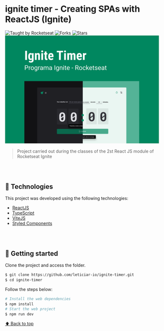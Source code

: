 # ignite timer - Creating SPAs with ReactJS (Ignite)

<div>
  <img src="https://img.shields.io/static/v1?label=Taught%20by&message=Rocketseat&color=white&labelColor=00875F" alt="Taught by Rocketseat">
  <img src="https://img.shields.io/github/forks/leticiar-io/ignite-timer?label=forks&message=MIT&color=white&labelColor=00875F" alt="Forks">
  <img src="https://img.shields.io/github/stars/leticiar-io/ignite-timer?label=stars&message=MIT&color=white&labelColor=00875F" alt="Stars">
</div>
<img id="ignite-timer" src="./.github/cover.svg" alt="ignite timer cover">

> Project carried out during the classes of the 2st React JS module of Rocketseat Ignite

<br></br>

## 🧪 Technologies

This project was developed using the following technologies:

- [ReactJS](https://reactjs.org/)
- [TypeScript](https://www.typescriptlang.org/)
- [ViteJS](https://vitejs.dev/)
- [Styled Components](https://styled-components.com/)

<br></br>

## 🚀 Getting started

Clone the project and access the folder.

```bash
$ git clone https://github.com/leticiar-io/ignite-timer.git
$ cd ignite-timer
```

Follow the steps below:

```bash
# Install the web dependencies
$ npm install
# Start the web project
$ npm run dev
```


[⬆ Back to top](#ignite-timer)<br>